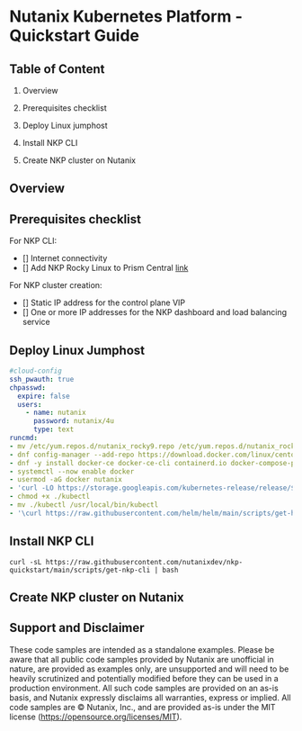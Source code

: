 # Nutanix Kubernetes Platform - Quickstart Guide

## Table of Content

1. Overview

1. Prerequisites checklist

1. Deploy Linux jumphost

1. Install NKP CLI

1. Create NKP cluster on Nutanix

## Overview

## Prerequisites checklist

For NKP CLI:

- [] Internet connectivity
- [] Add NKP Rocky Linux to Prism Central [link](https://portal.nutanix.com/page/downloads?product=nkp)

For NKP cluster creation:

- [] Static IP address for the control plane VIP
- [] One or more IP addresses for the NKP dashboard and load balancing service

## Deploy Linux Jumphost

```yaml
#cloud-config
ssh_pwauth: true
chpasswd:
  expire: false
  users:
    - name: nutanix
      password: nutanix/4u
      type: text
runcmd:
- mv /etc/yum.repos.d/nutanix_rocky9.repo /etc/yum.repos.d/nutanix_rocky9.repo.disabled
- dnf config-manager --add-repo https://download.docker.com/linux/centos/docker-ce.repo
- dnf -y install docker-ce docker-ce-cli containerd.io docker-compose-plugin
- systemctl --now enable docker
- usermod -aG docker nutanix
- 'curl -LO https://storage.googleapis.com/kubernetes-release/release/$(curl -s https://storage.googleapis.com/kubernetes-release/release/stable.txt)/bin/linux/amd64/kubectl'
- chmod +x ./kubectl
- mv ./kubectl /usr/local/bin/kubectl
- '\curl https://raw.githubusercontent.com/helm/helm/main/scripts/get-helm-3 | bash'
```

## Install NKP CLI

```shell
curl -sL https://raw.githubusercontent.com/nutanixdev/nkp-quickstart/main/scripts/get-nkp-cli | bash
```

## Create NKP cluster on Nutanix

## Support and Disclaimer

These code samples are intended as a standalone examples.  Please be aware that all public code samples provided by Nutanix are unofficial in nature, are provided as examples only, are unsupported and will need to be heavily scrutinized and potentially modified before they can be used in a production environment.  All such code samples are provided on an as-is basis, and Nutanix expressly disclaims all warranties, express or implied.  All code samples are © Nutanix, Inc., and are provided as-is under the MIT license (<https://opensource.org/licenses/MIT>).
